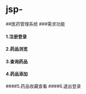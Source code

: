 # jsp-
##医药管理系统
###需求功能
#### 1.注册登录
#### 2.药品浏览
#### 3.查询药品  
#### 4.药品添加
####5.药品收藏查看
####6.退出登录



